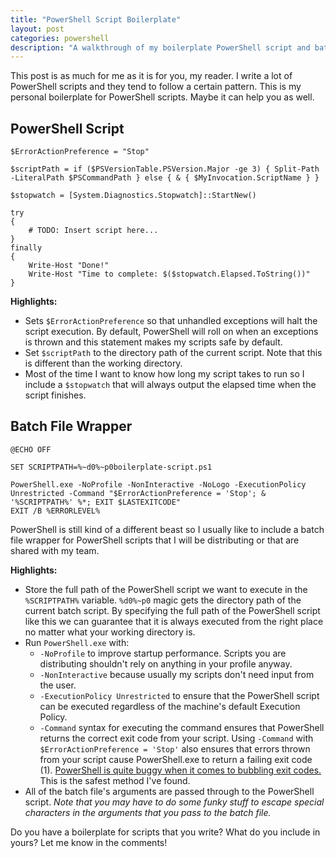 ```yaml
---
title: "PowerShell Script Boilerplate"
layout: post
categories: powershell
description: "A walkthrough of my boilerplate PowerShell script and batch file wrapper. Includes argument pass-through and exit code bubbling."
---
```


This post is as much for me as it is for you, my reader. I write a lot of
PowerShell scripts and they tend to follow a certain pattern. This is my
personal boilerplate for PowerShell scripts. Maybe it can help you as well.

## PowerShell Script

	$ErrorActionPreference = "Stop"

	$scriptPath = if ($PSVersionTable.PSVersion.Major -ge 3) { Split-Path -LiteralPath $PSCommandPath } else { & { $MyInvocation.ScriptName } }

	$stopwatch = [System.Diagnostics.Stopwatch]::StartNew()

	try
	{
	    # TODO: Insert script here...
	}
	finally
	{
	    Write-Host "Done!"
	    Write-Host "Time to complete: $($stopwatch.Elapsed.ToString())"
	}

**Highlights:**

- Sets `$ErrorActionPreference` so that unhandled exceptions will halt
  the script execution. By default, PowerShell will roll on when an exceptions
  is thrown and this statement makes my scripts safe by default.
- Set `$scriptPath` to the directory path of the current script.
  Note that this is different than the working directory.
- Most of the time I want to know how long my script takes to run so I include
  a `$stopwatch` that will always output the elapsed time when the script finishes.

## Batch File Wrapper

	@ECHO OFF

	SET SCRIPTPATH=%~d0%~p0boilerplate-script.ps1

	PowerShell.exe -NoProfile -NonInteractive -NoLogo -ExecutionPolicy Unrestricted -Command "$ErrorActionPreference = 'Stop'; & '%SCRIPTPATH%' %*; EXIT $LASTEXITCODE" 
	EXIT /B %ERRORLEVEL%

PowerShell is still kind of a different beast so I usually like to include a
batch file wrapper for PowerShell scripts that I will be distributing or
that are shared with my team.

**Highlights:**

- Store the full path of the PowerShell script we want to execute in the
  `%SCRIPTPATH%` variable. `%d0%~p0` magic gets the directory path of the
  current batch script. By specifying the full path of the PowerShell script
  like this we can guarantee that it is always executed from the right place
  no matter what your working directory is.
- Run `PowerShell.exe` with:
	- `-NoProfile` to improve startup performance. Scripts you are distributing
	  shouldn't rely on anything in your profile anyway.
	- `-NonInteractive` because usually my scripts don't need input from the user.
	- `-ExecutionPolicy Unrestricted` to ensure that the PowerShell script can
	  be executed regardless of the machine's default Execution Policy.
	- `-Command` syntax for executing the command ensures that PowerShell
	  returns the correct exit code from your script.
	  Using `-Command` with `$ErrorActionPreference = 'Stop'` also ensures that
	  errors thrown from your script cause PowerShell.exe to return a failing
	  exit code (1). [PowerShell is quite buggy when it comes to bubbling exit 
	  codes.]({{site.url}}/2012/powershell-batch-files-exit-codes/)
	  This is the safest method I've found.
- All of the batch file's arguments are passed through to the PowerShell script.
  _Note that you may have to do some funky stuff to escape special characters in the arguments that you pass to the batch file._

Do you have a boilerplate for scripts that you write? What do you include in yours? Let me know in the comments!